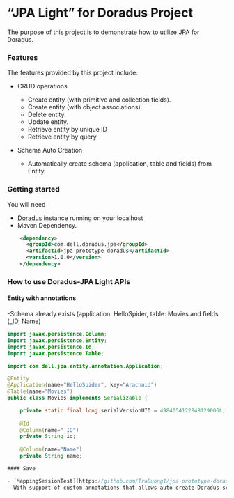 “JPA Light” for Doradus Project
======================================

The purpose of this project is to demonstrate how to utilize JPA for Doradus.  
### Features

The features provided by this project include:

- CRUD operations
  	* Create entity (with primitive and collection fields).
 	* Create entity (with object associations).
	* Delete entity.     
  	* Update entity.      
	* Retrieve entity by unique ID
	* Retrieve entity by query

- Schema Auto Creation
  	* Automatically create schema (application, table and fields) from Entity. 
  

### Getting started
You will need
- [Doradus](https://github.com/dell-oss/Doradus) instance running on your localhost 
- Maven Dependency.  
```xml
    <dependency>
      <groupId>com.dell.doradus.jpa</groupId>
      <artifactId>jpa-prototype-doradus</artifactId>
      <version>1.0.0</version>
    </dependency>
```

### How to use Doradus-JPA Light APIs

#### Entity with annotations
-Schema already exists (application: HelloSpider, table: Movies and fields (_ID, Name)
```java
import javax.persistence.Column;
import javax.persistence.Entity;
import javax.persistence.Id;
import javax.persistence.Table;

import com.dell.jpa.entity.annotation.Application;

@Entity
@Application(name="HelloSpider", key="Arachnid")
@Table(name="Movies")
public class Movies implements Serializable {

	private static final long serialVersionUID = 4984054122848129006L;
	
	@Id
	@Column(name="_ID")  
	private String id;
	
	@Column(name="Name")  
	private String name;	

#### Save

- [MappingSessionTest](https://github.com/TraDuong1/jpa-prototype-doradus/blob/master/src/test/java/com/dell/jpa/mapping/MappingSessionTest.java) to see how to persist a JPA entity into Doradus and retrieve it using Object Mapper APIs [MappingSession](https://github.com/TraDuong1/jpa-prototype-doradus/blob/master/src/main/java/com/dell/jpa/mapping/MappingSession.java)
- With support of custom annotations that allows auto-create Doradus schema if it doesn’t exist, Application and Table can be created 1st time saving the entity. See attributes defined in [Application annotation](https://github.com/TraDuong1/jpa-prototype-doradus/blob/master/src/main/java/com/dell/jpa/entity/NewEntity.java)
